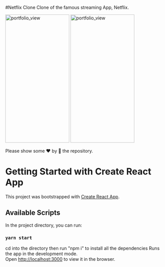 #Netflix Clone
Clone of the famous streaming App, Netflix.



<img width="200" height="400" alt="portfolio_view" src="./Flash.jpg">
<img width="200" height="400" alt="portfolio_view" src="./Contact.jpg">

Please show some ❤ by 🌟 the repository.

# Getting Started with Create React App

This project was bootstrapped with [Create React App](https://github.com/facebook/create-react-app).

## Available Scripts

In the project directory, you can run:

### `yarn start`

cd into the directory 
then run "npm i" to install all the dependencies
Runs the app in the development mode.\
Open [http://localhost:3000](http://localhost:3000) to view it in the browser.


